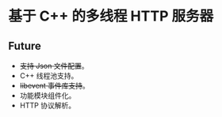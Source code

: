 # 基于 C++ 的多线程 HTTP 服务器

## Future

- ~~支持 Json 文件配置~~。
- C++ 线程池支持。
- ~~libevent 事件库支持~~。
- 功能模块组件化。
- HTTP 协议解析。
